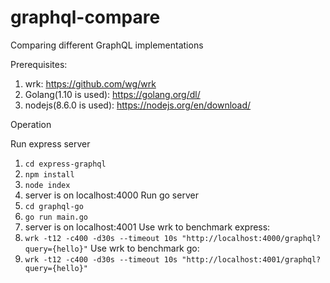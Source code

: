 # graphql-compare
Comparing different GraphQL implementations 

Prerequisites:
1. wrk: https://github.com/wg/wrk
2. Golang(1.10 is used): https://golang.org/dl/
3. nodejs(8.6.0 is used): https://nodejs.org/en/download/

Operation

Run express server
1. `cd express-graphql`
2. `npm install`
3. `node index`
4. server is on localhost:4000
Run go server
1. `cd graphql-go`
2. `go run main.go`
3. server is on localhost:4001
Use wrk to benchmark express:
1. `wrk -t12 -c400 -d30s --timeout 10s "http://localhost:4000/graphql?query={hello}"`
Use wrk to benchmark go:
1. `wrk -t12 -c400 -d30s --timeout 10s "http://localhost:4001/graphql?query={hello}"`
